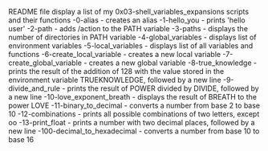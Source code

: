 README file display a list of my 0x03-shell_variables_expansions scripts and their functions
-0-alias - creates an alias
-1-hello_you - prints 'hello user'
-2-path - adds /action to the PATH variable
-3-paths - displays the number of directories in PATH variable
-4-global_variables - displays list of environment variables
-5-local_variables - displays list of all variables and functions
-6-create_local_variable - creates a new local variable
-7-create_global_variable - creates a new global variable
-8-true_knowledge - prints the result of the addition of 128 with the value stored in the environment variable TRUEKNOWLEDGE, followed by a new line
-9-divide_and_rule - prints the result of POWER divided by DIVIDE, followed by a new line
-10-love_exponent_breath - displays the result of BREATH to the power LOVE
-11-binary_to_decimal - converts a number from base 2 to base 10
-12-combinations - prints all possible combinations of two letters, except oo
-13-print_float - prints a number with two decimal places, followed by a new line
-100-decimal_to_hexadecimal - converts a number from base 10 to base 16
